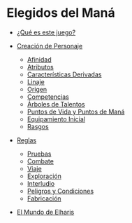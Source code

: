 # Elegidos del Maná

- [¿Qué es este juego?]() 
- [Creación de Personaje](creacion_de_personaje.md)
  - [Afinidad](afinidad.md)
  - [Atributos](atributos.md)
  - [Características Derivadas](caracteristicas_derivadas.md)
  - [Linaje](linaje.md)
  - [Origen](origen.md)
  - [Competencias](competencias.md)
  - [Árboles de Talentos](talentos.md)
  - [Puntos de Vida y Puntos de Maná](puntos_de_vida_y_mana.md)
  - [Equipamiento Inicial](equipamiento_inicial.md)
  - [Rasgos](rasgos.md)

- [Reglas](reglas.md)
  - [Pruebas](pruebas.md)
  - [Combate](combate.md)
  - [Viaje](viaje.md)
  - [Exploración](exploracion.md)
  - [Interludio](interludio.md)
  - [Peligros y Condiciones](peligros_y_condiciones.md)
  - [Fabricación](fabricacion.md)
 
- [El Mundo de Elharis]()
